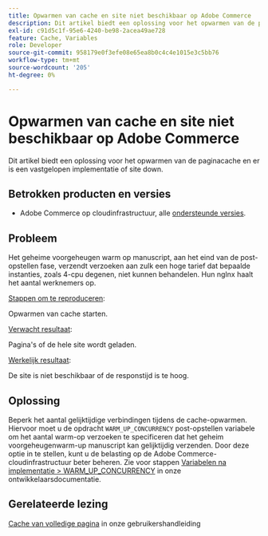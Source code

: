 ```yaml
---
title: Opwarmen van cache en site niet beschikbaar op Adobe Commerce
description: Dit artikel biedt een oplossing voor het opwarmen van de paginacache en er is een vastgelopen implementatie of site down.
exl-id: c91d5c1f-95e6-4240-be98-2acea49ae728
feature: Cache, Variables
role: Developer
source-git-commit: 958179e0f3efe08e65ea8b0c4c4e1015e3c5bb76
workflow-type: tm+mt
source-wordcount: '205'
ht-degree: 0%

---
```


# Opwarmen van cache en site niet beschikbaar op Adobe Commerce

Dit artikel biedt een oplossing voor het opwarmen van de paginacache en er is een vastgelopen implementatie of site down.

## Betrokken producten en versies

* Adobe Commerce op cloudinfrastructuur, alle [ondersteunde versies](https://magento.com/sites/default/files/magento-software-lifecycle-policy.pdf).

## Probleem

Het geheime voorgeheugen warm op manuscript, aan het eind van de post-opstellen fase, verzendt verzoeken aan zulk een hoge tarief dat bepaalde instanties, zoals 4-cpu degenen, niet kunnen behandelen. Hun ngInx haalt het aantal werknemers op.

<u>Stappen om te reproduceren</u>:

Opwarmen van cache starten.

<u>Verwacht resultaat</u>:

Pagina&#39;s of de hele site wordt geladen.

<u>Werkelijk resultaat</u>:

De site is niet beschikbaar of de responstijd is te hoog.

## Oplossing

Beperk het aantal gelijktijdige verbindingen tijdens de cache-opwarmen. Hiervoor moet u de opdracht `WARM_UP_CONCURRENCY` post-opstellen variabele om het aantal warm-op verzoeken te specificeren dat het geheim voorgeheugenwarm-up manuscript kan gelijktijdig verzenden. Door deze optie in te stellen, kunt u de belasting op de Adobe Commerce-cloudinfrastructuur beter beheren. Zie voor stappen [Variabelen na implementatie > WARM\_UP\_CONCURRENCY](https://devdocs.magento.com/cloud/env/variables-post-deploy.html#warm_up_concurrency) in onze ontwikkelaarsdocumentatie.

## Gerelateerde lezing

[Cache van volledige pagina](https://docs.magento.com/user-guide/system/cache-full-page.html) in onze gebruikershandleiding
